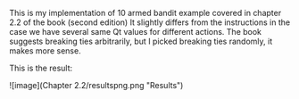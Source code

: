 This is my implementation of 10 armed bandit example covered in chapter 2.2 of the book (second edition)
It slightly differs from the instructions in the case we have several same Qt values for different actions.
The book suggests breaking ties arbitrarily, but I picked breaking ties randomly, it makes more sense.

This is the result:

![image](Chapter 2.2/resultspng.png "Results")

